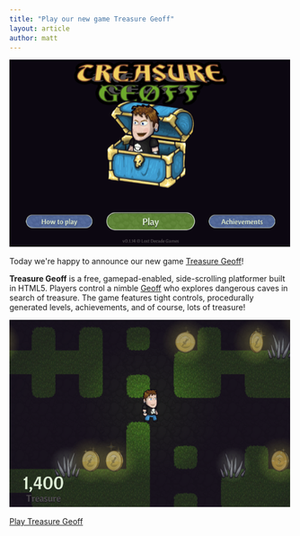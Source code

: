 ```yaml
---
title: "Play our new game Treasure Geoff"
layout: article
author: matt
---
```

<div class="full-frame">
	<a href="http://treasuregoblin.lostdecadegames.com/?geoff=1">
		<img alt="Treasure Geoff" src="/media/images/posts/tg/titleGeoff.png">
	</a>
</div>

Today we're happy to announce our new game [Treasure Geoff](http://treasuregoblin.lostdecadegames.com/?geoff=1)!

**Treasure Geoff** is a free, gamepad-enabled, side-scrolling platformer built in HTML5. Players control a nimble [Geoff](/about/#geoff) who explores dangerous caves in search of treasure. The game features tight controls, procedurally generated levels, achievements, and of course, lots of treasure!

<div class="full-frame">
	<a href="http://treasuregoblin.lostdecadegames.com/?geoff=1">
		<img alt="Treasure Geoff" src="/media/images/posts/tg/runningGeoff.png">
	</a>
</div>

<a class="download-podcast" href="http://treasuregoblin.lostdecadegames.com/?geoff=1">Play Treasure Geoff</a>
